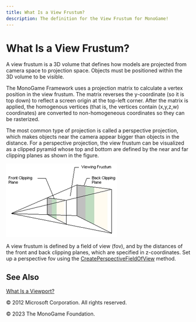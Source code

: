 ```yaml
---
title: What Is a View Frustum?
description: The definition for the View Frustum for MonoGame!
---
```


# What Is a View Frustum?

A view frustum is a 3D volume that defines how models are projected from camera space to projection space. Objects must be positioned within the 3D volume to be visible.

The MonoGame Framework uses a projection matrix to calculate a vertex position in the view frustum. The matrix reverses the y-coordinate (so it is top down) to reflect a screen origin at the top-left corner. After the matrix is applied, the homogenous vertices (that is, the vertices contain (x,y,z,w) coordinates) are converted to non-homogeneous coordinates so they can be rasterized.

The most common type of projection is called a perspective projection, which makes objects near the camera appear bigger than objects in the distance. For a perspective projection, the view frustum can be visualized as a clipped pyramid whose top and bottom are defined by the near and far clipping planes as shown in the figure.

![A diagram visualisation of the View Frustrum](images/frustum.jpg)

A view frustum is defined by a field of view (fov), and by the distances of the front and back clipping planes, which are specified in z-coordinates. Set up a perspective fov using the [CreatePerspectiveFieldOfView](/api/Microsoft.Xna.Framework.Matrix.html#Microsoft_Xna_Framework_Matrix_CreatePerspectiveFieldOfView_System_Single_System_Single_System_Single_System_Single_) method.

## See Also

[What Is a Viewport?](WhatIs_Viewport.md)  

© 2012 Microsoft Corporation. All rights reserved.  

© 2023 The MonoGame Foundation.
